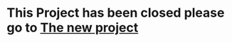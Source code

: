 # This Project has been closed please go to [The new project](https://github.com/WISPBill/WISPBill-Web-App)

 
